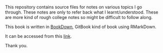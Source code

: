 This repository contains source files for notes on various topics I go through. These notes are only to refer back what I learnt/understood. These are more kind of rough college notes so might be difficult to follow along.

This book is written in [BookDown](), GitBook kind of book using RMarkDown.

It can be accessed from this [link](http://iyadavvaibhav.github.io/vybook/).

Thank you.